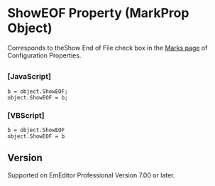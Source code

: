 # ShowEOF Property (MarkProp Object)

Corresponds to theShow
End of File check box in the
[Marks page](../../dlg/properties/marks/index) of Configuration Properties.

## 

### \[JavaScript\]

```
b = object.ShowEOF;
object.ShowEOF = b;
```

### \[VBScript\]

```
b = object.ShowEOF
object.ShowEOF = b
```

## Version

Supported on EmEditor Professional Version 7.00 or later.
